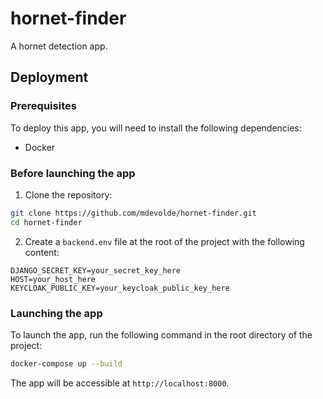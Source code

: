 # hornet-finder
A hornet detection app.

## Deployment

### Prerequisites
To deploy this app, you will need to install the following dependencies:
- Docker

### Before launching the app

1. Clone the repository:
```bash
git clone https://github.com/mdevolde/hornet-finder.git
cd hornet-finder
```

2. Create a `backend.env` file at the root of the project with the following content:
```env
DJANGO_SECRET_KEY=your_secret_key_here
HOST=your_host_here
KEYCLOAK_PUBLIC_KEY=your_keycloak_public_key_here
```

### Launching the app
To launch the app, run the following command in the root directory of the project:
```bash
docker-compose up --build
```
The app will be accessible at `http://localhost:8000`.
